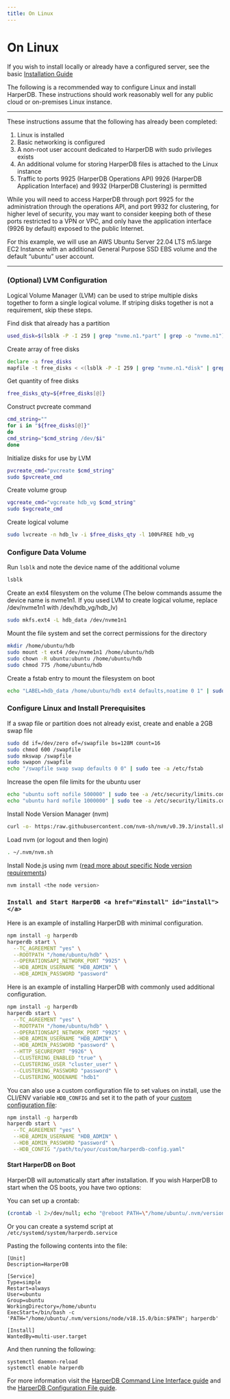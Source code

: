 ```yaml
---
title: On Linux
---
```


# On Linux

If you wish to install locally or already have a configured server, see the basic [Installation Guide](./)

The following is a recommended way to configure Linux and install HarperDB. These instructions should work reasonably well for any public cloud or on-premises Linux instance.

***

These instructions assume that the following has already been completed:

1. Linux is installed
1. Basic networking is configured
1. A non-root user account dedicated to HarperDB with sudo privileges exists
1. An additional volume for storing HarperDB files is attached to the Linux instance
1. Traffic to ports 9925 (HarperDB Operations API) 9926 (HarperDB Application Interface) and 9932 (HarperDB Clustering) is permitted

While you will need to access HarperDB through port 9925 for the administration through the operations API, and port 9932 for clustering, for higher level of security, you may want to consider keeping both of these ports restricted to a VPN or VPC, and only have the application interface (9926 by default) exposed to the public Internet.

For this example, we will use an AWS Ubuntu Server 22.04 LTS m5.large EC2 Instance with an additional General Purpose SSD EBS volume and the default “ubuntu” user account.

***

### (Optional) LVM Configuration

Logical Volume Manager (LVM) can be used to stripe multiple disks together to form a single logical volume. If striping disks together is not a requirement, skip these steps.

Find disk that already has a partition

```bash
used_disk=$(lsblk -P -I 259 | grep "nvme.n1.*part" | grep -o "nvme.n1")
```

Create array of free disks

```bash
declare -a free_disks
mapfile -t free_disks < <(lsblk -P -I 259 | grep "nvme.n1.*disk" | grep -o "nvme.n1" | grep -v "$used_disk")
```

Get quantity of free disks

```bash
free_disks_qty=${#free_disks[@]}
```

Construct pvcreate command

```bash
cmd_string=""
for i in "${free_disks[@]}"
do
cmd_string="$cmd_string /dev/$i"
done
```

Initialize disks for use by LVM

```bash
pvcreate_cmd="pvcreate $cmd_string"
sudo $pvcreate_cmd
```

Create volume group

```bash
vgcreate_cmd="vgcreate hdb_vg $cmd_string"
sudo $vgcreate_cmd
```

Create logical volume

```bash
sudo lvcreate -n hdb_lv -i $free_disks_qty -l 100%FREE hdb_vg
```

### Configure Data Volume

Run `lsblk` and note the device name of the additional volume

```bash
lsblk
```

Create an ext4 filesystem on the volume (The below commands assume the device name is nvme1n1. If you used LVM to create logical volume, replace /dev/nvme1n1 with /dev/hdb\_vg/hdb\_lv)

```bash
sudo mkfs.ext4 -L hdb_data /dev/nvme1n1
```

Mount the file system and set the correct permissions for the directory

```bash
mkdir /home/ubuntu/hdb
sudo mount -t ext4 /dev/nvme1n1 /home/ubuntu/hdb
sudo chown -R ubuntu:ubuntu /home/ubuntu/hdb
sudo chmod 775 /home/ubuntu/hdb
```

Create a fstab entry to mount the filesystem on boot

```bash
echo "LABEL=hdb_data /home/ubuntu/hdb ext4 defaults,noatime 0 1" | sudo tee -a /etc/fstab
```

### Configure Linux and Install Prerequisites

If a swap file or partition does not already exist, create and enable a 2GB swap file

```bash
sudo dd if=/dev/zero of=/swapfile bs=128M count=16
sudo chmod 600 /swapfile
sudo mkswap /swapfile
sudo swapon /swapfile
echo "/swapfile swap swap defaults 0 0" | sudo tee -a /etc/fstab
```

Increase the open file limits for the ubuntu user

```bash
echo "ubuntu soft nofile 500000" | sudo tee -a /etc/security/limits.conf
echo "ubuntu hard nofile 1000000" | sudo tee -a /etc/security/limits.conf
```

Install Node Version Manager (nvm)

```bash
curl -o- https:/raw.githubusercontent.com/nvm-sh/nvm/v0.39.3/install.sh | bash
```

Load nvm (or logout and then login)

```bash
. ~/.nvm/nvm.sh
```

Install Node.js using nvm ([read more about specific Node version requirements](https:/www.npmjs.com/package/harperdb#prerequisites))

```bash
nvm install <the node version>
```

### `Install and Start HarperDB <a href="#install" id="install"></a>`

Here is an example of installing HarperDB with minimal configuration.

```bash
npm install -g harperdb
harperdb start \
  --TC_AGREEMENT "yes" \
  --ROOTPATH "/home/ubuntu/hdb" \
  --OPERATIONSAPI_NETWORK_PORT "9925" \
  --HDB_ADMIN_USERNAME "HDB_ADMIN" \
  --HDB_ADMIN_PASSWORD "password"
```

Here is an example of installing HarperDB with commonly used additional configuration.

```bash
npm install -g harperdb
harperdb start \
  --TC_AGREEMENT "yes" \
  --ROOTPATH "/home/ubuntu/hdb" \
  --OPERATIONSAPI_NETWORK_PORT "9925" \
  --HDB_ADMIN_USERNAME "HDB_ADMIN" \
  --HDB_ADMIN_PASSWORD "password" \
  --HTTP_SECUREPORT "9926" \
  --CLUSTERING_ENABLED "true" \
  --CLUSTERING_USER "cluster_user" \
  --CLUSTERING_PASSWORD "password" \
  --CLUSTERING_NODENAME "hdb1"
```

You can also use a custom configuration file to set values on install, use the CLI/ENV variable `HDB_CONFIG` and set it to the path of your [custom configuration file](../../deployments/configuration):
```bash
npm install -g harperdb
harperdb start \
  --TC_AGREEMENT "yes" \
  --HDB_ADMIN_USERNAME "HDB_ADMIN" \
  --HDB_ADMIN_PASSWORD "password" \
  --HDB_CONFIG "/path/to/your/custom/harperdb-config.yaml"
```

#### Start HarperDB on Boot
HarperDB will automatically start after installation. If you wish HarperDB to start when the OS boots, you have two options:

You can set up a crontab:

```bash
(crontab -l 2>/dev/null; echo "@reboot PATH=\"/home/ubuntu/.nvm/versions/node/v18.15.0/bin:$PATH\" && harperdb start") | crontab -
```

Or you can create a systemd script at `/etc/systemd/system/harperdb.service`

Pasting the following contents into the file:

```
[Unit]
Description=HarperDB

[Service]
Type=simple
Restart=always
User=ubuntu
Group=ubuntu
WorkingDirectory=/home/ubuntu
ExecStart=/bin/bash -c 'PATH="/home/ubuntu/.nvm/versions/node/v18.15.0/bin:$PATH"; harperdb'

[Install]
WantedBy=multi-user.target
```

And then running the following:

```
systemctl daemon-reload
systemctl enable harperdb
```

For more information visit the [HarperDB Command Line Interface guide](../../deployments/harperdb-cli) and the [HarperDB Configuration File guide](../../deployments/configuration).
